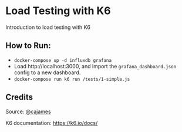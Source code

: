 # Load Testing with K6

Introduction to load testing with K6

## How to Run:
- `docker-compose up -d influxdb grafana`
- Load http://localhost:3000, and import the `grafana_dashboard.json` config to a new dashboard.
- `docker-compose run k6 run /tests/1-simple.js`

## Credits

Source: [@cajames](https://github.com/cajames/performance-testing-with-k6)

K6 documentation: https://k6.io/docs/